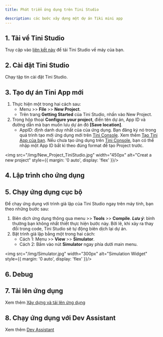 ```yaml
---
title: Phát triển ứng dụng trên Tini Studio

description: các bước xây dựng một dự án Tiki mini app
---
```


## 1. Tải về Tini Studio
 
Truy cập vào [liên kết này](https://developers.tiki.vn/downloads) để tải Tini Studio về máy của bạn.

## 2. Cài đặt Tini Studio

Chạy tập tin cài đặt Tini Studio.

## 3. Tạo dự án Tini App mới

1. Thực hiện một trong hai cách sau:
   - Menu >> **File** >> **New Project**.
   - Trên trang **Getting Started** của Tini Studio, nhấn vào New Project.
2. Trong hộp thoại **Configure your project**, điền tên dự án, App ID và đường dẫn mà bạn muốn lưu dự án đó **[Save location]**.
   - AppID: định danh duy nhất của của ứng dụng. Bạn đăng ký nó trong quá trình tạo mới ứng dụng mới trên [Tini Console](https://developer.tiki.vn/apps). Xem thêm [Tạo Tini App của bạn](/docs/introduce/create). Nếu chưa tạo ứng dụng trên [Tini Console](https://developer.tiki.vn/apps), bạn có thể nhập một App ID bất kì theo đúng format để tạo Project trước.

<img src="/img/New_Project_TiniStudio.jpg" width="450px" alt="Creat a new project" style={{ margin: '0 auto', display: 'flex' }}/>

## 4. Lập trình cho ứng dụng

## 5. Chạy ứng dụng cục bộ

Để chạy ứng dụng với trình giả lập của Tini Studio ngay trên máy tính, bạn theo những bước sau:

1. Biên dịch ứng dụng thông qua menu >> **Tools** >> **Compile**.
   ***Lưu ý***: bình thường bạn không nhất thiết thực hiện bước này. Bởi lẽ, khi xảy ra thay đổi trong code, Tini Studio sẽ tự động biên dịch lại dự án.
2. Bật trình giả lập bằng một trong hai cách:
   - Cách 1: Menu >> **View** >> **Simulator**.
   - Cách 2: Bấm vào nút **Simulator** ngay phía dưới main menu.

<img src="/img/Simulator.jpg" width="300px" alt="Simulation Widget" style={{ margin: '0 auto', display: 'flex' }}/>

## 6. Debug

## 7. Tải lên ứng dụng

Xem thêm [Xây dựng và tải lên ứng dụng](/docs/introduce/upload)

## 8. Chạy ứng dụng với Dev Assistant

Xem thêm [Dev Assistant](/docs/development/testing/dev-assistant) 